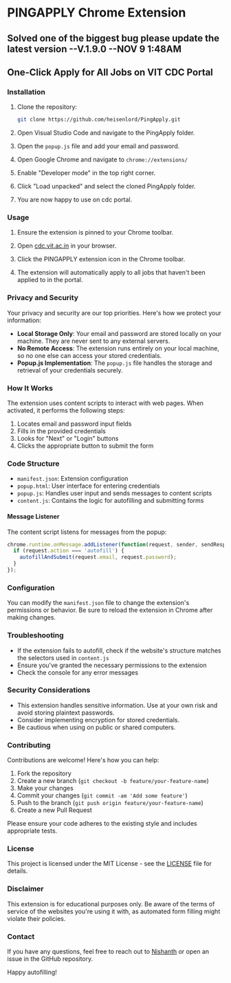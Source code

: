 # PINGAPPLY Chrome Extension
## Solved one of the biggest bug please update the latest version --V.1.9.0 --NOV 9 1:48AM
## One-Click Apply for All Jobs on VIT CDC Portal

### Installation

1. Clone the repository:
   ```bash
   git clone https://github.com/heisenlord/PingApply.git
   ```

2. Open Visual Studio Code and navigate to the PingApply folder.

3. Open the `popup.js` file and add your email and password.

4. Open Google Chrome and navigate to `chrome://extensions/`

5. Enable "Developer mode" in the top right corner.

6. Click "Load unpacked" and select the cloned PingApply folder.
7. You are now happy to use on cdc portal.

### Usage

1. Ensure the extension is pinned to your Chrome toolbar.

2. Open [cdc.vit.ac.in](https://cdc.vit.ac.in) in your browser.

3. Click the PINGAPPLY extension icon in the Chrome toolbar.

4. The extension will automatically apply to all jobs that haven't been applied to in the portal.

### Privacy and Security

Your privacy and security are our top priorities. Here's how we protect your information:

- **Local Storage Only**: Your email and password are stored locally on your machine. They are never sent to any external servers.
- **No Remote Access**: The extension runs entirely on your local machine, so no one else can access your stored credentials.
- **Popup.js Implementation**: The `popup.js` file handles the storage and retrieval of your credentials securely.

### How It Works

The extension uses content scripts to interact with web pages. When activated, it performs the following steps:

1. Locates email and password input fields
2. Fills in the provided credentials
3. Looks for "Next" or "Login" buttons
4. Clicks the appropriate button to submit the form

### Code Structure

- `manifest.json`: Extension configuration
- `popup.html`: User interface for entering credentials
- `popup.js`: Handles user input and sends messages to content scripts
- `content.js`: Contains the logic for autofilling and submitting forms

#### Message Listener

The content script listens for messages from the popup:

```javascript
chrome.runtime.onMessage.addListener(function(request, sender, sendResponse) {
  if (request.action === 'autofill') {
    autofillAndSubmit(request.email, request.password);
  }
});
```

### Configuration

You can modify the `manifest.json` file to change the extension's permissions or behavior. Be sure to reload the extension in Chrome after making changes.

### Troubleshooting

- If the extension fails to autofill, check if the website's structure matches the selectors used in `content.js`
- Ensure you've granted the necessary permissions to the extension
- Check the console for any error messages

### Security Considerations

- This extension handles sensitive information. Use at your own risk and avoid storing plaintext passwords.
- Consider implementing encryption for stored credentials.
- Be cautious when using on public or shared computers.

### Contributing

Contributions are welcome! Here's how you can help:

1. Fork the repository
2. Create a new branch (`git checkout -b feature/your-feature-name`)
3. Make your changes
4. Commit your changes (`git commit -am 'Add some feature'`)
5. Push to the branch (`git push origin feature/your-feature-name`)
6. Create a new Pull Request

Please ensure your code adheres to the existing style and includes appropriate tests.

### License

This project is licensed under the MIT License - see the [LICENSE](LICENSE) file for details.

### Disclaimer

This extension is for educational purposes only. Be aware of the terms of service of the websites you're using it with, as automated form filling might violate their policies.

### Contact

If you have any questions, feel free to reach out to [Nishanth](https://nishanthreddy.vercel.app/) or open an issue in the GitHub repository.

Happy autofilling!

